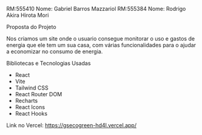 RM:555410 Nome: Gabriel Barros Mazzariol
RM:555384 Nome: Rodrigo Akira Hirota Mori

Proposta do Projeto

Nos criamos um site onde o usuario consegue monitorar o uso e gastos de energia que ele tem um sua casa, com várias funcionalidades para o ajudar a economizar no consumo de energia.


Bibliotecas e Tecnologias Usadas

- React
- Vite
- Tailwind CSS
- React Router DOM
- Recharts
- React Icons
- React Hooks

Link no Vercel: https://gsecogreen-hd4l.vercel.app/


